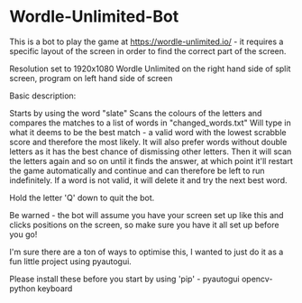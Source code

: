 # Wordle-Unlimited-Bot

This is a bot to play the game at https://wordle-unlimited.io/ - it requires a specific layout of the screen in order to find the correct part of the screen. 

Resolution set to 1920x1080
Wordle Unlimited on the right hand side of split screen, program on left hand side of screen

Basic description:

Starts by using the word "slate"
Scans the colours of the letters and compares the matches to a list of words in "changed_words.txt"
Will type in what it deems to be the best match - a valid word with the lowest scrabble score and therefore the most likely. It will also prefer words without double letters as it has the best chance of dismissing other letters.
Then it will scan the letters again and so on until it finds the answer, at which point it'll restart the game automatically and continue and can therefore be left to run indefinitely.
If a word is not valid, it will delete it and try the next best word.

Hold the letter 'Q' down to quit the bot.

Be warned - the bot will assume you have your screen set up like this and clicks positions on the screen, so make sure you have it all set up before you go!

I'm sure there are a ton of ways to optimise this, I wanted to just do it as a fun little project using pyautogui.

Please install these before you start by using 'pip' -
pyautogui
opencv-python
keyboard
